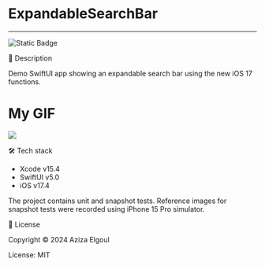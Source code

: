 # ExpandableSearchBar
---------------------------------------------------------------------------------
![Static Badge](https://img.shields.io/badge/v5.0-maker?label=swift&color=orange)


📝 Description

Demo SwiftUI app showing an expandable search bar using the new iOS 17 functions.

# My GIF
![](https://github.com/aziza92/ExpandableNavigation/assets/64699474/878b4aad-7683-49c1-ac89-f3cdd91272e2.gif)

🛠 Tech stack

* Xcode v15.4
* SwiftUI v5.0
* iOS v17.4


The project contains unit and snapshot tests. Reference images for snapshot tests were recorded using iPhone 15 Pro simulator.


📄 License

Copyright © 2024 Aziza Elgoul

License: MIT

